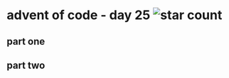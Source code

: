 # advent of code - day 25 ![star count](https://img.shields.io/badge/Stars-0%2F2-red)

## part one

## part two
